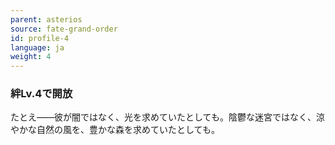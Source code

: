 ```yaml
---
parent: asterios
source: fate-grand-order
id: profile-4
language: ja
weight: 4
---
```


### 絆Lv.4で開放

たとえ――彼が闇ではなく、光を求めていたとしても。陰鬱な迷宮ではなく、涼やかな自然の風を、豊かな森を求めていたとしても。
